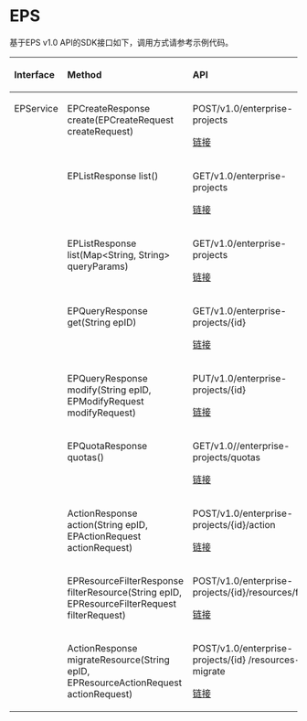 # EPS<a name="sdk_11_0027"></a>

基于EPS v1.0 API的SDK接口如下，调用方式请参考示例代码。

<a name="table8484916201010"></a>
<table><thead align="left"><tr id="row157021316171019"><th class="cellrowborder" valign="top" width="25.722572257225725%" id="mcps1.1.4.1.1"><p id="p157026162107"><a name="p157026162107"></a><a name="p157026162107"></a>Interface</p>
</th>
<th class="cellrowborder" valign="top" width="39.43394339433943%" id="mcps1.1.4.1.2"><p id="p370211618107"><a name="p370211618107"></a><a name="p370211618107"></a>Method</p>
</th>
<th class="cellrowborder" valign="top" width="34.84348434843484%" id="mcps1.1.4.1.3"><p id="p1670231681013"><a name="p1670231681013"></a><a name="p1670231681013"></a>API</p>
</th>
</tr>
</thead>
<tbody><tr id="row970281614107"><td class="cellrowborder" rowspan="9" valign="top" width="25.722572257225725%" headers="mcps1.1.4.1.1 "><p id="p16397124734818"><a name="p16397124734818"></a><a name="p16397124734818"></a>EPService</p>
</td>
<td class="cellrowborder" valign="top" width="39.43394339433943%" headers="mcps1.1.4.1.2 "><p id="p15157154134616"><a name="p15157154134616"></a><a name="p15157154134616"></a>EPCreateResponse create(EPCreateRequest createRequest)</p>
</td>
<td class="cellrowborder" valign="top" width="34.84348434843484%" headers="mcps1.1.4.1.3 "><p id="p131581149463"><a name="p131581149463"></a><a name="p131581149463"></a>POST/v1.0/enterprise-projects</p>
<p id="p856681014714"><a name="p856681014714"></a><a name="p856681014714"></a><a href="https://support.huaweicloud.com/api-em/zh-cn_topic_0121230881.html" target="_blank" rel="noopener noreferrer">链接</a></p>
</td>
</tr>
<tr id="row11702121671016"><td class="cellrowborder" valign="top" headers="mcps1.1.4.1.1 "><p id="p1158184184619"><a name="p1158184184619"></a><a name="p1158184184619"></a>EPListResponse list()</p>
</td>
<td class="cellrowborder" valign="top" headers="mcps1.1.4.1.2 "><p id="p81586474610"><a name="p81586474610"></a><a name="p81586474610"></a>GET/v1.0/enterprise-projects</p>
<p id="p133391815778"><a name="p133391815778"></a><a name="p133391815778"></a><a href="https://support.huaweicloud.com/api-em/zh-cn_topic_0121230880.html" target="_blank" rel="noopener noreferrer">链接</a></p>
</td>
</tr>
<tr id="row370341612101"><td class="cellrowborder" valign="top" headers="mcps1.1.4.1.1 "><p id="p161585464613"><a name="p161585464613"></a><a name="p161585464613"></a>EPListResponse list(Map&lt;String, String&gt; queryParams)</p>
</td>
<td class="cellrowborder" valign="top" headers="mcps1.1.4.1.2 "><p id="p10158144134613"><a name="p10158144134613"></a><a name="p10158144134613"></a>GET/v1.0/enterprise-projects</p>
<p id="p1226213200710"><a name="p1226213200710"></a><a name="p1226213200710"></a><a href="https://support.huaweicloud.com/api-em/zh-cn_topic_0121230880.html" target="_blank" rel="noopener noreferrer">链接</a></p>
</td>
</tr>
<tr id="row19703716191017"><td class="cellrowborder" valign="top" headers="mcps1.1.4.1.1 "><p id="p41583494615"><a name="p41583494615"></a><a name="p41583494615"></a>EPQueryResponse get(String epID)</p>
</td>
<td class="cellrowborder" valign="top" headers="mcps1.1.4.1.2 "><p id="p161587494613"><a name="p161587494613"></a><a name="p161587494613"></a>GET/v1.0/enterprise-projects/{id}</p>
<p id="p88711252714"><a name="p88711252714"></a><a name="p88711252714"></a><a href="https://support.huaweicloud.com/api-em/zh-cn_topic_0121230883.html" target="_blank" rel="noopener noreferrer">链接</a></p>
</td>
</tr>
<tr id="row1070320164101"><td class="cellrowborder" valign="top" headers="mcps1.1.4.1.1 "><p id="p1315810414611"><a name="p1315810414611"></a><a name="p1315810414611"></a>EPQueryResponse modify(String epID, EPModifyRequest modifyRequest)</p>
</td>
<td class="cellrowborder" valign="top" headers="mcps1.1.4.1.2 "><p id="p1715854124619"><a name="p1715854124619"></a><a name="p1715854124619"></a>PUT/v1.0/enterprise-projects/{id}</p>
<p id="p07745291178"><a name="p07745291178"></a><a name="p07745291178"></a><a href="https://support.huaweicloud.com/api-em/zh-cn_topic_0121230884.html" target="_blank" rel="noopener noreferrer">链接</a></p>
</td>
</tr>
<tr id="row797185710453"><td class="cellrowborder" valign="top" headers="mcps1.1.4.1.1 "><p id="p11158240467"><a name="p11158240467"></a><a name="p11158240467"></a>EPQuotaResponse quotas()</p>
</td>
<td class="cellrowborder" valign="top" headers="mcps1.1.4.1.2 "><p id="p1415817411468"><a name="p1415817411468"></a><a name="p1415817411468"></a>GET/v1.0//enterprise-projects/quotas</p>
<p id="p1580819341179"><a name="p1580819341179"></a><a name="p1580819341179"></a><a href="https://support.huaweicloud.com/api-em/zh-cn_topic_0121230886.html" target="_blank" rel="noopener noreferrer">链接</a></p>
</td>
</tr>
<tr id="row1755210544455"><td class="cellrowborder" valign="top" headers="mcps1.1.4.1.1 "><p id="p161582484614"><a name="p161582484614"></a><a name="p161582484614"></a>ActionResponse action(String epID, EPActionRequest actionRequest)</p>
</td>
<td class="cellrowborder" valign="top" headers="mcps1.1.4.1.2 "><p id="p1158184184613"><a name="p1158184184613"></a><a name="p1158184184613"></a>POST/v1.0/enterprise-projects/{id}/action</p>
<p id="p13505183913719"><a name="p13505183913719"></a><a name="p13505183913719"></a><a href="https://support.huaweicloud.com/api-em/zh-cn_topic_0121230885.html" target="_blank" rel="noopener noreferrer">链接</a></p>
</td>
</tr>
<tr id="row15551051174514"><td class="cellrowborder" valign="top" headers="mcps1.1.4.1.1 "><p id="p1915817414612"><a name="p1915817414612"></a><a name="p1915817414612"></a>EPResourceFilterResponse filterResource(String epID, EPResourceFilterRequest filterRequest)</p>
</td>
<td class="cellrowborder" valign="top" headers="mcps1.1.4.1.2 "><p id="p71585484612"><a name="p71585484612"></a><a name="p71585484612"></a>POST/v1.0/enterprise-projects/{id}/resources/filter</p>
<p id="p1220411451272"><a name="p1220411451272"></a><a name="p1220411451272"></a><a href="https://support.huaweicloud.com/api-em/zh-cn_topic_0133254025.html" target="_blank" rel="noopener noreferrer">链接</a></p>
</td>
</tr>
<tr id="row10507184820457"><td class="cellrowborder" valign="top" headers="mcps1.1.4.1.1 "><p id="p515817434615"><a name="p515817434615"></a><a name="p515817434615"></a>ActionResponse migrateResource(String epID, EPResourceActionRequest actionRequest)</p>
</td>
<td class="cellrowborder" valign="top" headers="mcps1.1.4.1.2 "><p id="p515920413463"><a name="p515920413463"></a><a name="p515920413463"></a>POST/v1.0/enterprise-projects/{id} /resources-migrate</p>
<p id="p193082500712"><a name="p193082500712"></a><a name="p193082500712"></a><a href="https://support.huaweicloud.com/api-em/zh-cn_topic_0171146929.html" target="_blank" rel="noopener noreferrer">链接</a></p>
</td>
</tr>
</tbody>
</table>

